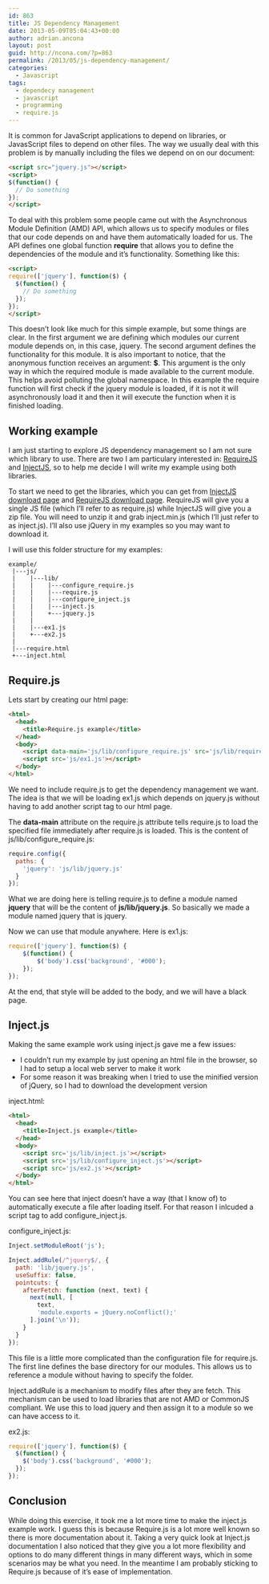 ```yaml
---
id: 863
title: JS Dependency Management
date: 2013-05-09T05:04:43+00:00
author: adrian.ancona
layout: post
guid: http://ncona.com/?p=863
permalink: /2013/05/js-dependency-management/
categories:
  - Javascript
tags:
  - dependecy management
  - javascript
  - programming
  - require.js
---
```

It is common for JavaScript applications to depend on libraries, or JavasScript files to depend on other files. The way we usually deal with this problem is by manually including the files we depend on on our document:

```html
<script src="jquery.js"></script>
<script>
$(function() {
  // Do something
});
</script>
```

To deal with this problem some people came out with the Asynchronous Module Definition (AMD) API, which allows us to specify modules or files that our code depends on and have them automatically loaded for us. The API defines one global function **require** that allows you to define the dependencies of the module and it&#8217;s functionality. Something like this:

```html
<script>
require(['jquery'], function($) {
  $(function() {
    // Do something
  });
});
</script>
```

<!--more-->

This doesn&#8217;t look like much for this simple example, but some things are clear. In the first argument we are defining which modules our current module depends on, in this case, jquery. The second argument defines the functionality for this module. It is also important to notice, that the anonymous function receives an argument: **$**. This argument is the only way in which the required module is made available to the current module. This helps avoid polluting the global namespace. In this example the require function will first check if the jquery module is loaded, if it is not it will asynchronously load it and then it will execute the function when it is finished loading.

## Working example

I am just starting to explore JS dependency management so I am not sure which library to use. There are two I am particulary interested in: [RequireJS](http://requirejs.org/ "RequireJS") and [InjectJS](http://www.injectjs.com/ "InjectJS"), so to help me decide I will write my example using both libraries.

To start we need to get the libraries, which you can get from [InjectJS download page](http://www.injectjs.com/download/ "InjectJS") and [RequireJS download page](http://requirejs.org/docs/download.html "RequireJS"). RequireJS will give you a single JS file (which I&#8217;ll refer to as require.js) while InjectJS will give you a zip file. You will need to unzip it and grab inject.min.js (which I&#8217;ll just refer to as inject.js). I&#8217;ll also use jQuery in my examples so you may want to download it.

I will use this folder structure for my examples:

```
example/
 |---js/
 |    |---lib/
 |    |    |---configure_require.js
 |    |    |---require.js
 |    |    |---configure_inject.js
 |    |    |---inject.js
 |    |    +---jquery.js
 |    |
 |    |---ex1.js
 |    +---ex2.js
 |
 |---require.html
 +---inject.html
```

## Require.js

Lets start by creating our html page:

```html
<html>
  <head>
    <title>Require.js example</title>
  </head>
  <body>
    <script data-main='js/lib/configure_require.js' src='js/lib/require.js'></script>
    <script src='js/ex1.js'></script>
  </body>
</html>
```

We need to include require.js to get the dependency management we want. The idea is that we will be loading ex1.js which depends on jquery.js without having to add another script tag to our html page.

The **data-main** attribute on the require.js attribute tells require.js to load the specified file immediately after require.js is loaded. This is the content of js/lib/configure_require.js:

```js
require.config({
  paths: {
    'jquery': 'js/lib/jquery.js'
  }
});
```

What we are doing here is telling require.js to define a module named **jquery** that will be the content of **js/lib/jquery.js**. So basically we made a module named jquery that is jquery.

Now we can use that module anywhere. Here is ex1.js:

```js
require(['jquery'], function($) {
    $(function() {
        $('body').css('background', '#000');
    });
});
```

At the end, that style will be added to the body, and we will have a black page.

## Inject.js

Making the same example work using inject.js gave me a few issues:

  * I couldn&#8217;t run my example by just opening an html file in the browser, so I had to setup a local web server to make it work
  * For some reason it was breaking when I tried to use the minified version of jQuery, so I had to download the development version

inject.html:

```html
<html>
  <head>
    <title>Inject.js example</title>
  </head>
  <body>
    <script src='js/lib/inject.js'></script>
    <script src='js/lib/configure_inject.js'></script>
    <script src='js/ex2.js'></script>
  </body>
</html>
```

You can see here that inject doesn&#8217;t have a way (that I know of) to automatically execute a file after loading itself. For that reason I inlcuded a script tag to add configure_inject.js.

configure_inject.js:

```js
Inject.setModuleRoot('js');

Inject.addRule(/^jquery$/, {
  path: 'lib/jquery.js',
  useSuffix: false,
  pointcuts: {
    afterFetch: function (next, text) {
      next(null, [
        text,
        'module.exports = jQuery.noConflict();'
      ].join('\n'));
    }
  }
});
```

This file is a little more complicated than the configuration file for require.js. The first line defines the base directory for our modules. This allows us to reference a module without having to specify the folder.

Inject.addRule is a mechanism to modify files after they are fetch. This mechanism can be used to load libraries that are not AMD or CommonJS compliant. We use this to load jquery and then assign it to a module so we can have access to it.

ex2.js:

```js
require(['jquery'], function($) {
  $(function() {
    $('body').css('background', '#000');
  });
});
```

## Conclusion

While doing this exercise, it took me a lot more time to make the inject.js example work. I guess this is because Require.js is a lot more well known so there is more documentation about it. Taking a very quick look at Inject.js documentation I also noticed that they give you a lot more flexibility and options to do many different things in many different ways, which in some scenarios may be what you need. In the meantime I am probably sticking to Require.js because of it&#8217;s ease of implementation.
